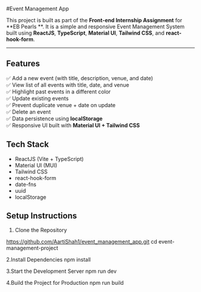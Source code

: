 #Event Management App

This project is built as part of the **Front-end Internship Assignment** for **EB Pearls **. It is a simple and responsive Event Management System built using **ReactJS**, **TypeScript**, **Material UI**, **Tailwind CSS**, and **react-hook-form**.

---

## Features

✅ Add a new event (with title, description, venue, and date)  
✅ View list of all events with title, date, and venue  
✅ Highlight past events in a different color  
✅ Update existing events  
✅ Prevent duplicate venue + date on update  
✅ Delete an event  
✅ Data persistence using **localStorage**  
✅ Responsive UI built with **Material UI + Tailwind CSS**

## Tech Stack

- ReactJS (Vite + TypeScript)
- Material UI (MUI)
- Tailwind CSS
- react-hook-form
- date-fns
- uuid
- localStorage

## Setup Instructions

 1. Clone the Repository

https://github.com/AartiShah1/event_management_app.git
cd event-management-project

2.Install Dependencies
npm install

3.Start the Development Server
npm run dev

4.Build the Project for Production
npm run build

